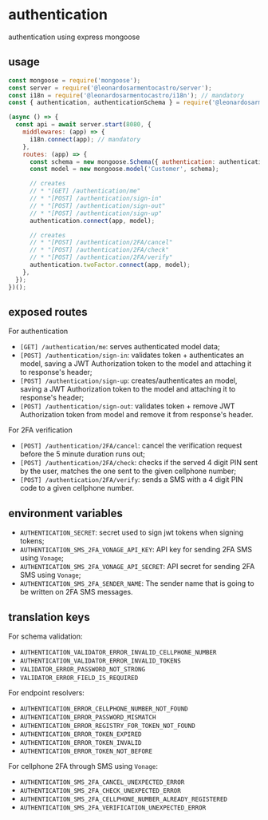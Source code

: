 # authentication

authentication using express mongoose

## usage

```js
const mongoose = require('mongoose');
const server = require('@leonardosarmentocastro/server');
const i18n = require('@leonardosarmentocastro/i18n'); // mandatory
const { authentication, authenticationSchema } = require('@leonardosarmentocastro/authentication');

(async () => {
  const api = await server.start(8080, {
    middlewares: (app) => {
      i18n.connect(app); // mandatory
    },
    routes: (app) => {
      const schema = new mongoose.Schema({ authentication: authenticationSchema, name: String });
      const model = new mongoose.model('Customer', schema);

      // creates
      // * "[GET] /authentication/me"
      // * "[POST] /authentication/sign-in"
      // * "[POST] /authentication/sign-out"
      // * "[POST] /authentication/sign-up"
      authentication.connect(app, model);

      // creates
      // * "[POST] /authentication/2FA/cancel"
      // * "[POST] /authentication/2FA/check"
      // * "[POST] /authentication/2FA/verify"
      authentication.twoFactor.connect(app, model);
    },
  });
})();
```

## exposed routes

For authentication

- `[GET] /authentication/me`: serves authenticated model data;
- `[POST] /authentication/sign-in`: validates token + authenticates an model, saving a JWT Authorization token to the model and attaching it to response's header;
- `[POST] /authentication/sign-up`: creates/authenticates an model, saving a JWT Authorization token to the model and attaching it to response's header;
- `[POST] /authentication/sign-out`: validates token + remove JWT Authorization token from model and remove it from response's header.

For 2FA verification

- `[POST] /authentication/2FA/cancel`: cancel the verification request before the 5 minute duration runs out;
- `[POST] /authentication/2FA/check`: checks if the served 4 digit PIN sent by the user, matches the one sent to the given cellphone number;
- `[POST] /authentication/2FA/verify`: sends a SMS with a 4 digit PIN code to a given cellphone number.

## environment variables

* `AUTHENTICATION_SECRET`: secret used to sign jwt tokens when signing tokens;
* `AUTHENTICATION_SMS_2FA_VONAGE_API_KEY`: API key for sending 2FA SMS using `Vonage`;
* `AUTHENTICATION_SMS_2FA_VONAGE_API_SECRET`: API secret for sending 2FA SMS using `Vonage`;
* `AUTHENTICATION_SMS_2FA_SENDER_NAME`: The sender name that is going to be written on 2FA SMS messages.

## translation keys

For schema validation:

* `AUTHENTICATION_VALIDATOR_ERROR_INVALID_CELLPHONE_NUMBER`
* `AUTHENTICATION_VALIDATOR_ERROR_INVALID_TOKENS`
* `VALIDATOR_ERROR_PASSWORD_NOT_STRONG`
* `VALIDATOR_ERROR_FIELD_IS_REQUIRED`

For endpoint resolvers:

* `AUTHENTICATION_ERROR_CELLPHONE_NUMBER_NOT_FOUND`
* `AUTHENTICATION_ERROR_PASSWORD_MISMATCH`
* `AUTHENTICATION_ERROR_REGISTRY_FOR_TOKEN_NOT_FOUND`
* `AUTHENTICATION_ERROR_TOKEN_EXPIRED`
* `AUTHENTICATION_ERROR_TOKEN_INVALID`
* `AUTHENTICATION_ERROR_TOKEN_NOT_BEFORE`

For cellphone 2FA through SMS using `Vonage`:

* `AUTHENTICATION_SMS_2FA_CANCEL_UNEXPECTED_ERROR`
* `AUTHENTICATION_SMS_2FA_CHECK_UNEXPECTED_ERROR`
* `AUTHENTICATION_SMS_2FA_CELLPHONE_NUMBER_ALREADY_REGISTERED`
* `AUTHENTICATION_SMS_2FA_VERIFICATION_UNEXPECTED_ERROR`
